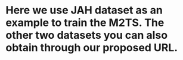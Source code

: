 # Here we use JAH dataset as an example to train the M2TS. The other two datasets you can also obtain through our proposed URL.
